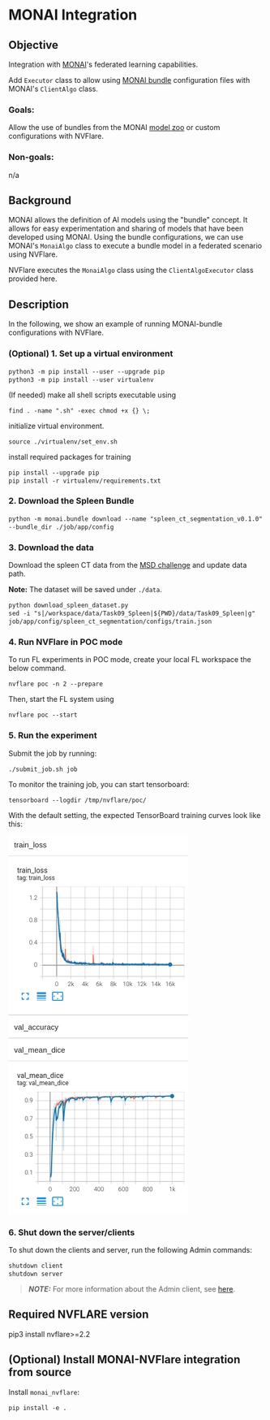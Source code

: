 # MONAI Integration

## Objective
Integration with [MONAI](https://monai.io/)'s federated learning capabilities.

Add `Executor` class to allow using [MONAI bundle](https://docs.monai.io/en/latest/bundle.html) configuration files with MONAI's `ClientAlgo` class.

### Goals:

Allow the use of bundles from the MONAI [model zoo](https://github.com/Project-MONAI/model-zoo) or custom configurations with NVFlare.

### Non-goals:

n/a

## Background
MONAI allows the definition of AI models using the "bundle" concept. 
It allows for easy experimentation and sharing of models that have been developed using MONAI.
Using the bundle configurations, we can use MONAI's `MonaiAlgo` class to execute a bundle model in a federated scenario using NVFlare.

NVFlare executes the `MonaiAlgo` class using the `ClientAlgoExecutor` class provided here.

## Description
In the following, we show an example of running MONAI-bundle configurations with NVFlare.

### (Optional) 1. Set up a virtual environment
```
python3 -m pip install --user --upgrade pip
python3 -m pip install --user virtualenv
```
(If needed) make all shell scripts executable using
```
find . -name ".sh" -exec chmod +x {} \;
```
initialize virtual environment.
```
source ./virtualenv/set_env.sh
```
install required packages for training
```
pip install --upgrade pip
pip install -r virtualenv/requirements.txt
```

### 2. Download the Spleen Bundle
```
python -m monai.bundle download --name "spleen_ct_segmentation_v0.1.0" --bundle_dir ./job/app/config
``` 

### 3. Download the data
Download the spleen CT data from the [MSD challenge](http://medicaldecathlon.com/) and update data path.

**Note:** The dataset will be saved under `./data`. 
```
python download_spleen_dataset.py
sed -i "s|/workspace/data/Task09_Spleen|${PWD}/data/Task09_Spleen|g" job/app/config/spleen_ct_segmentation/configs/train.json
```

### 4. Run NVFlare in POC mode
To run FL experiments in POC mode, create your local FL workspace the below command.  
```
nvflare poc -n 2 --prepare
```
Then, start the FL system using
```
nvflare poc --start
```

### 5. Run the experiment
Submit the job by running:
```
./submit_job.sh job
```
To monitor the training job, you can start tensorboard:
```
tensorboard --logdir /tmp/nvflare/poc/
```
With the default setting, the expected TensorBoard training curves look like this:

![training curve](./tb_plot.png)

### 6. Shut down the server/clients

To shut down the clients and server, run the following Admin commands:
```
shutdown client
shutdown server
```

> **_NOTE:_** For more information about the Admin client, see [here](https://nvflare.readthedocs.io/en/main/user_guide/operation.html).

## Required NVFLARE version
pip3 install nvflare>=2.2

## (Optional) Install MONAI-NVFlare integration from source
Install `monai_nvflare`:
```
pip install -e .
```
